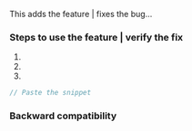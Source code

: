 This adds the feature | fixes the bug...


### Steps to use the feature | verify the fix
1.
2.
3.

```groovy
// Paste the snippet
```


### Backward compatibility
